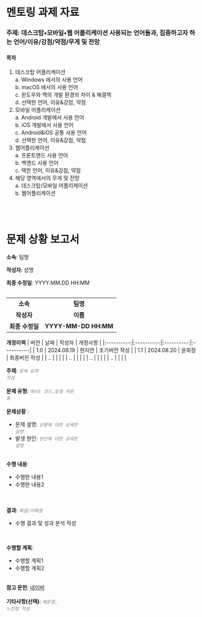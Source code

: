 <h1>멘토링 과제 자료</h1>


### 주제: 데스크탑•모바일•웹 어플리케이션 사용되는 언어들과, 집중하고자 하는 언어/이유/강점/약점/무게 및 전망 ###
#### 목차 ####
1. 데스크탑 어플리케이션<br>
  a. Windows 에서의 사용 언어<br>
  b. macOS 에서의 사용 언어<br>
  c. 윈도우와 맥의 개발 환경의 차이 & 해결책<br>
  d. 선택한 언어, 이유&강점, 약점<br>
2. 모바일 어플리케이션<br>
  a. Android 개발에서 사용 언어<br>
  b. iOS 개발에서 사용 언어<br>
  c. Android&iOS 공통 사용 언어<br>
  d. 선택한 언어, 이유&강점, 약점<br>
3. 웹어플리케이션<br>
  a. 프론트앤드 사용 언어<br>
  b. 백앤드 사용 언어<br>
  c. 택한 언어, 이유&강점, 약점<br>
4. 해당 영역에서의 무게 및 전망<br>
  a. 데스크탑/모바일 어플리케이션<br>
  b. 웹어플리케이션<br><br><br><br>





<h1> 문제 상황 보고서</h1>  

**소속**: 팀명

**작성자**: 성명

**최종 수정일**: YYYY.MM.DD HH:MM
<table align="right" style="text-align: center;">
  <tr>
    <td><strong>소속</strong></td>
    <td><strong>팀명</strong></td>
  </tr>
  <tr>
    <td><strong>작성자</strong></td>
    <td><strong>이름</strong></td>
  </tr>
  <tr>
    <td><strong>최종 수정일</strong></td>
    <td><strong>YYYY-MM-DD HH:MM</strong></td>
  </tr>
</table>
<br><br><br><br><br>
<hr>

**개정이력**
| 버전 | 날짜 | 작성자 | 개정사항 | 
|:----------:|:----------:|:----------:|:----------:|
| 1.0 |  2024.08.19  |  현지연  | 초기버전 작성     | 
| 1.1 |  2024.08.20  |  윤희정  | 최종버전 작성     | 
|  ..   |              |          |               | 
|  ..   |              |          |               | 
|  ..   |              |          |               | 
|  ..   |              |          |               | 


**주제**: <em><code style="color:gray;">문제 요약 작성</code></em> <br><br> 
**문제 유형**: <em><code style="color:gray;">예시) 코드,일정 자원 등</code></em><br><br> 
**문제상황** :<br>
- 문제 설명: <em><code style="color:gray;">상황에 대한 상세한 설명</code></em>
- 발생 원인: <em><code style="color:gray;">원인에 대한 상세한 설명</code></em>
<br><br>

**수행 내용**:
- 수행한 내용1
- 수행한 내용2

<br><br>
**결과**: <em><code style="color:gray;">해결/미해결</code></em>
- 수행 결과 및 성과 분석 작성
<br>

**수행할 계획**:
- 수행할 계획1
- 수행할 계획2
<br><br>

<!-- 선택사항 -->

**참고 문헌**: [네이버](https://www.naver.com/)<br><br>
**기타사항(선택)**: <em><code style="color:gray;">배운점, 느낀점 작성</code></em>



